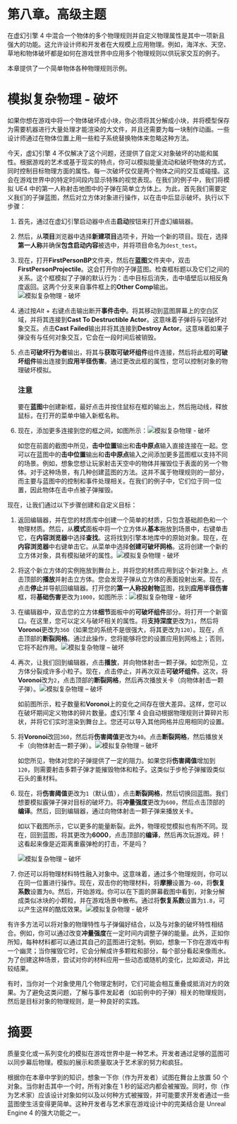 # 第八章。高级主题

在虚幻引擎 4 中混合一个物体的多个物理规则并自定义物理属性是其中一项新且强大的功能。这允许设计师和开发者在大规模上应用物理。例如，海洋水、天空、草地和物体破坏都是如何在游戏世界中应用多个物理规则以供玩家交互的例子。

本章提供了一个简单物体各种物理规则示例。

# 模拟复杂物理 - 破坏

如果你想在游戏中将一个物体破坏成小块，你必须将其分解成小块，并将模型保存为需要机器进行大量处理才能渲染的大文件，并且还需要为每一块制作动画。一些设计师通过在物体位置上用一些粒子系统替换物体来忽略这种方法。

今天，虚幻引擎 4 不仅解决了这个问题，还提供了自定义对象破坏的功能和属性。根据游戏的艺术或基于现实的特点，你可以模拟能量流动和破坏物体的方式，同时控制目标物理方面的属性。每一次破坏仅仅是两个物体之间的交互或碰撞。这会在游戏世界中的特定时间段内显示特殊的视觉表现。在我们的例子中，我们将模拟 UE4 中的第一人称射击地图中的子弹在简单立方体上。为此，首先我们需要定义我们的子弹蓝图，然后对立方体对象进行操作，以在击中后显示破坏。执行以下步骤：

1.  首先，通过在虚幻引擎启动器中点击**启动**按钮来打开虚幻编辑器。

1.  然后，从**项目**浏览器中选择**新建项目**选项卡，开始一个新的项目。现在，选择**第一人称**并确保**包含启动内容**被选中，并将项目命名为`dest_test`。

1.  现在，打开**FirstPersonBP**文件夹，然后在**蓝图**文件夹中，双击**FirstPersonProjectile**。这会打开你的子弹蓝图。检查框标题以及它们之间的关系。这个框模拟了子弹的默认行为：击中目标后消失，击中墙壁后以相反角度返回。这两个分支来自事件框上的**Other Comp**输出。![模拟复杂物理 - 破坏](img/image00350.jpeg)

1.  通过按*Alt* + 右键点击输出断开**事件击中**。将其移动到蓝图屏幕上的空白区域，并将其连接到**Cast To Destructible Actor**。这意味着子弹将与可破坏对象交互。点击**Cast Failed**输出并将其连接到**Destroy Actor**。这意味着如果子弹没有与任何对象交互，它会在一段时间后被销毁。

1.  点击**可破坏行为者**输出，将其与**获取可破坏组件**组件连接，然后将此框的**可破坏组件**输出连接到**应用半径伤害**。通过更改此框的属性，您可以控制对象的物理破坏模拟。

    ### 注意

    要在**蓝图**中创建新框，最好点击并按住鼠标在框的输出上，然后拖动线，释放鼠标，在打开的菜单中输入新框名称。

1.  现在，添加更多连接到您的框之间，如图所示：![模拟复杂物理 - 破坏](img/image00351.jpeg)

    如您在前面的截图中所见，**击中位置**输出和**击中原点**输入直接连接在一起。您可以在蓝图中的**击中位置**输出和**击中原点**输入之间添加更多蓝图框以支持不同的场景。例如，想象您想让玩家射击天空中的物体并摧毁位于表面的另一个物体。对于这种场景，有几种创建蓝图的方法。这并不属于物理规则的一部分，而主要与蓝图中的控制和事件处理相关。在我们的例子中，它们位于同一位置，因此物体在击中点被子弹摧毁。

现在，让我们通过以下步骤创建和自定义目标：

1.  返回编辑器，并在您的材质库中创建一个简单的材质，只包含基础颜色和一个物理材质。然后，从**模式**面板中将一个立方体从**基本**拖放到场景中，右键单击它，在**内容浏览器**中选择**查找**。这将找到引擎本地库中的原始对象。现在，在**内容浏览器**中右键单击它。从菜单中选择**创建可破坏网格**。这将创建一个新的立方体对象，具有模拟破坏的属性。![模拟复杂物理 - 破坏](img/image00352.jpeg)

1.  将这个新立方体的实例拖放到舞台上，并将您的材质应用到这个新对象上。点击顶部的**播放**并射击立方体。您会发现子弹从立方体的表面投射出来。现在，点击**停止**并导航回编辑器。打开您的**第一人称投射物**蓝图，找到**应用半径伤害**框，将**基础伤害**更改为`1000`，如图所示：![模拟复杂物理 - 破坏](img/image00353.jpeg)

1.  在编辑器中，双击您的立方体**细节**面板中的**可破坏组件**部分。将打开一个新窗口。在这里，您可以定义与破坏相关的属性。将**支持深度**更改为`1`，然后将**Voronoi**更改为`360`（如果您的系统不是很强大，将其更改为`120`）。现在，点击顶部的**断裂网格**。通过此操作，您将能够将您的设置应用到网格上；否则，它将不起作用。![模拟复杂物理 – 破坏](img/image00354.jpeg)

1.  再次，让我们回到编辑器，点击**播放**，并向物体射击一颗子弹。如您所见，立方体分裂成许多小粒子。现在，点击停止，并再次双击**可破坏组件**。这次，将**Voronoi**改为`2`，点击顶部的**断裂网格**，然后再次播放关卡（向物体射击一颗子弹）。![模拟复杂物理 – 破坏](img/image00355.jpeg)

    如前图所示，粒子数量和**Voronoi**上的变化之间存在很大差异。这样，您可以在破坏期间定义物体的碎片数量。虚幻引擎 4 会自动根据物理规则计算碎片形状，并将它们实时渲染到舞台上。您还可以导入其他网格并应用相同的设置。

1.  将**Voronoi**改回`360`，然后将**伤害阈值**更改为`40`。点击**断裂网格**，然后播放关卡（向物体射击一颗子弹）。![模拟复杂物理 – 破坏](img/image00356.jpeg)

    如您所见，物体对您的子弹提供了一定的阻力。如果您将**伤害阈值**增加到`120`，则需要射击多颗子弹才能摧毁物体和粒子。这类似于步枪子弹摧毁类似石头的重材料。

1.  现在，将**伤害阈值**更改为`1`（默认值），点击**断裂网格**，然后切换回蓝图。我们想要模拟霰弹子弹对目标的破坏力。将**冲量强度**更改为`600`，然后点击顶部的**编译**。然后，回到编辑器，通过向物体射击一颗子弹来播放关卡。

    如以下截图所示，它以更多的能量断裂。此外，物理视觉模拟也有所不同。现在，回到蓝图，将其更改为**6000**，点击顶部的**编译**，然后再次玩游戏。砰！这看起来像是近距离重霰弹枪的打击，不是吗？

    ![模拟复杂物理 – 破坏](img/image00357.jpeg)

1.  你还可以将物理材料特性融入对象中。这意味着，通过多个物理规则，你可以在同一位置进行操作。现在，双击你的物理材料，将**摩擦**设置为`-60`，将**恢复系数**设置为`0`。然后，开始游戏。你可以在下面的屏幕截图中看到，对象分解成类似冰块的小颗粒，并在游戏场景中散布。通过将**恢复系数**设置为`1.8`，可以产生这样的酷炫效果。![模拟复杂物理 - 破坏](img/image00358.jpeg)

有许多方法可以将对象的物理特性与子弹偏好结合，以及与对象的破坏特性相结合。例如，你可以通过改变**冲量强度**在一定时间内调整子弹的能量。此外，正如你所知，每种材料都可以通过其自己的蓝图进行定制。例如，想象一下你在游戏中有一个幽灵；当你摧毁它时，它会分解成许多颗粒和部分，每个部分看起来像雨水。为了创建这种场景，尝试对你的材料应用一些动态或随机的变化，比如波动，并比较结果。

有时，当你对一个对象使用几个物理定制时，它们可能会相互重叠或抵消对方的效果。为了避免这类问题，了解与事件发起者（如前例中的子弹）相关的物理规则，然后是目标对象的物理规则，是一种良好的实践。

# 摘要

质量变化或一系列变化的模拟在游戏世界中是一种艺术。开发者通过足够的蓝图可以同步幕后物理。模拟的展示和质量取决于艺术家的努力和疯狂。

根据你在本章中学到的知识，想象一下你（作为开发者）试图在舞台上放置 50 个对象。当你射击其中一个时，所有对象在 1 秒的延迟内都会被摧毁。同时，你（作为艺术家）应该设计对象如何以及以何种方式被摧毁，并可能要求开发者通过一些蓝图使生活变得更简单。这种开发者与艺术家在游戏设计中的完美结合是 Unreal Engine 4 的强大功能之一。
